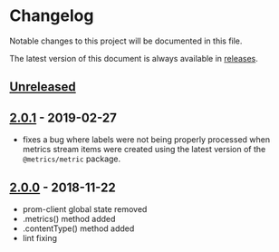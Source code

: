 # Changelog

Notable changes to this project will be documented in this file.

The latest version of this document is always available in [releases][releases-url].

## [Unreleased]

## [2.0.1] - 2019-02-27

-   fixes a bug where labels were not being properly processed when metrics stream items were created using the latest version of the `@metrics/metric` package.

## [2.0.0] - 2018-11-22

-   prom-client global state removed
-   .metrics() method added
-   .contentType() method added
-   lint fixing

[unreleased]: https://github.com/metrics-js/prometheus-consumer/compare/v2.0.1...HEAD
[2.0.1]: https://github.com/metrics-js/prometheus-consumer/compare/v2.0.0...v2.0.1
[2.0.0]: https://github.com/metrics-js/prometheus-consumer/compare/v1.0.0...v2.0.0
[releases-url]: https://github.com/metrics-js/prometheus-consumer/blob/master/CHANGELOG.md
